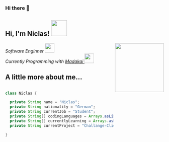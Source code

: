 ### Hi there 👋

<h2> Hi, I'm Niclas! <img src="https://media.giphy.com/media/mGcNjsfWAjY5AEZNw6/giphy.gif" width="50"></h2>
<img align='right' src="https://media.giphy.com/media/kl5ctZSctCbE4/source.gif" width="155">
<p><em>Software Enginner <img src="https://media.giphy.com/media/fYSnHlufseco8Fh93Z/giphy.gif" width="30"></br>Currently Programming with <a href="https://github.com/Madakai">Madakai </a><img src="https://media.giphy.com/media/WUlplcMpOCEmTGBtBW/giphy.gif" width="30"> 
</em></p>

<h2> A little more about me... </h2>

```java

class Niclas {

  private String name = "Niclas";
  private String nationality = "German";
  private String currentJob = "Student";
  private String[] codingLanguages = Arrays.asList("Kotlin", "Java", "C#");
  private String[] currentlyLearning = Arrays.asList("Typescript");
  private String currentProject = "Challange-Client";

}

```
